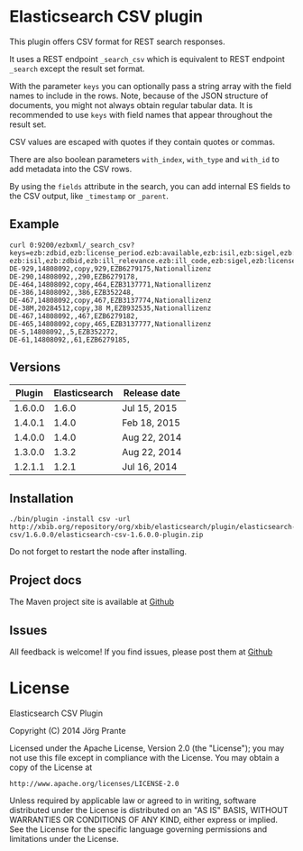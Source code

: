 # Elasticsearch CSV plugin

This plugin offers CSV format for REST search responses.

It uses a REST endpoint `_search_csv` which is equivalent to REST endpoint `_search` except the result set format.

With the parameter `keys` you can optionally pass a string array with the field names to include in the rows.
Note, because of the JSON structure of documents, you might not always obtain regular tabular data. 
It is recommended to use `keys` with field names that appear throughout the result set.

CSV values are escaped with quotes if they contain quotes or commas.

There are also boolean parameters `with_index`, `with_type` and `with_id` to add metadata into the CSV rows.

By using the `fields` attribute in the search, you can add internal ES fields to the CSV output, like `_timestamp` or `_parent`.

## Example

    curl 0:9200/ezbxml/_search_csv?keys=ezb:zdbid,ezb:license_period.ezb:available,ezb:isil,ezb:sigel,ezb:license_entry_id,ezb:ill_relevance.ezb:ill_code
    ezb:isil,ezb:zdbid,ezb:ill_relevance.ezb:ill_code,ezb:sigel,ezb:license_entry_id,ezb:license_period.ezb:available
    DE-929,14808092,copy,929,EZB6279175,Nationallizenz
    DE-290,14808092,,290,EZB6279178,
    DE-464,14808092,copy,464,EZB3137771,Nationallizenz
    DE-386,14808092,,386,EZB352248,
    DE-467,14808092,copy,467,EZB3137774,Nationallizenz
    DE-38M,20284512,copy,38 M,EZB932535,Nationallizenz
    DE-467,14808092,,467,EZB6279182,
    DE-465,14808092,copy,465,EZB3137777,Nationallizenz
    DE-5,14808092,,5,EZB352272,
    DE-61,14808092,,61,EZB6279185,

## Versions

|Plugin      | Elasticsearch | Release date |
|----------- | ------------- | -------------|
| 1.6.0.0    | 1.6.0         | Jul 15, 2015 |
| 1.4.0.1    | 1.4.0         | Feb 18, 2015 |
| 1.4.0.0    | 1.4.0         | Aug 22, 2014 |
| 1.3.0.0    | 1.3.2         | Aug 22, 2014 |
| 1.2.1.1    | 1.2.1         | Jul 16, 2014 |

## Installation

    ./bin/plugin -install csv -url http://xbib.org/repository/org/xbib/elasticsearch/plugin/elasticsearch-csv/1.6.0.0/elasticsearch-csv-1.6.0.0-plugin.zip

Do not forget to restart the node after installing.

## Project docs

The Maven project site is available at [Github](http://jprante.github.io/elasticsearch-csv)

## Issues

All feedback is welcome! If you find issues, please post them at [Github](https://github.com/jprante/elasticsearch-csv/issues)

# License

Elasticsearch CSV Plugin

Copyright (C) 2014 Jörg Prante

Licensed under the Apache License, Version 2.0 (the "License");
you may not use this file except in compliance with the License.
You may obtain a copy of the License at

    http://www.apache.org/licenses/LICENSE-2.0

Unless required by applicable law or agreed to in writing, software
distributed under the License is distributed on an "AS IS" BASIS,
WITHOUT WARRANTIES OR CONDITIONS OF ANY KIND, either express or implied.
See the License for the specific language governing permissions and
limitations under the License.